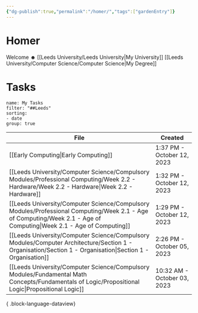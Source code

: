 ```yaml
---
{"dg-publish":true,"permalink":"/homer/","tags":["gardenEntry"]}
---
```


# Homer
Welcome ☻
[[Leeds University/Leeds University\|My University]]
[[Leeds University/Computer Science/Computer Science\|My Degree]]


# Tasks
```todoist
name: My Tasks
filter: "##Leeds"
sorting: 
- date
group: true
```

| File                                                                                                                                                                    | Created                     |
| ----------------------------------------------------------------------------------------------------------------------------------------------------------------------- | --------------------------- |
| [[Early Computing\|Early Computing]]                                                                                                                                 | 1:37 PM - October 12, 2023  |
| [[Leeds University/Computer Science/Compulsory Modules/Professional Computing/Week 2.2 - Hardware/Week 2.2 - Hardware\|Week 2.2 - Hardware]]                         | 1:32 PM - October 12, 2023  |
| [[Leeds University/Computer Science/Compulsory Modules/Professional Computing/Week 2.1 - Age of Computing/Week 2.1 - Age of Computing\|Week 2.1 - Age of Computing]] | 1:29 PM - October 12, 2023  |
| [[Leeds University/Computer Science/Compulsory Modules/Computer Architecture/Section 1 - Organisation/Section 1 - Organisation\|Section 1 - Organisation]]           | 2:26 PM - October 05, 2023  |
| [[Leeds University/Computer Science/Compulsory Modules/Fundamental Math Concepts/Fundamentals of Logic/Propositional Logic\|Propositional Logic]]                    | 10:32 AM - October 03, 2023 |

{ .block-language-dataview}